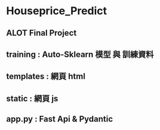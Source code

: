 # Houseprice_Predict
ALOT Final Project
---
training : Auto-Sklearn 模型 與 訓練資料
---
templates : 網頁 html
---
static : 網頁 js
---
app.py : Fast Api & Pydantic
---

